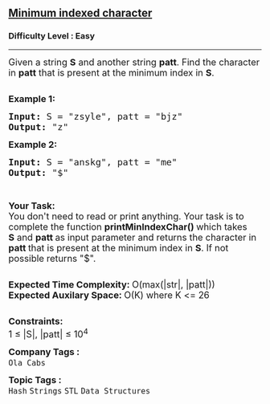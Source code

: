 <h2><a href="https://www.geeksforgeeks.org/problems/minimum-indexed-character0221/1?page=1&category=STL&difficulty=Easy&sortBy=submissions">Minimum indexed character</a></h2><h3>Difficulty Level : Easy</h3><hr><div class="problems_problem_content__Xm_eO"><p><span style="font-size:18px">Given a string <strong>S</strong>&nbsp;and another string&nbsp;<strong>patt</strong>. Find the character in&nbsp;<strong>patt</strong>&nbsp;that is present at the minimum index in <strong>S</strong>.</span><br>
&nbsp;</p>

<p><span style="font-size:18px"><strong>Example 1:</strong></span></p>

<pre><span style="font-size:18px"><strong>Input: </strong>S = "zsyle", patt = "bjz"
<strong>Output: </strong>"z"</span>
</pre>

<p><span style="font-size:18px"><strong>Example 2:</strong></span></p>

<pre><span style="font-size:18px"><strong>Input: </strong>S = "anskg", patt = "me"
<strong>Output: </strong>"$"</span>
</pre>

<p>&nbsp;</p>

<p><span style="font-size:18px"><strong>Your Task:</strong><br>
You don't need to read or print anything. Your task is to complete the function&nbsp;<strong>printMinIndexChar()&nbsp;</strong>which takes <strong>S</strong>&nbsp;and <strong>patt&nbsp;</strong>as input parameter and returns the character in<strong> patt&nbsp;</strong>that is present at the minimum index in <strong>S</strong>. If not possible returns "$".</span><br>
&nbsp;</p>

<p><span style="font-size:18px"><strong>Expected Time Complexity:&nbsp;</strong>O(max(|str|, |patt|))<br>
<strong>Expected Auxilary Space:&nbsp;</strong>O(K) where K &lt;= 26</span><br>
&nbsp;</p>

<p><span style="font-size:18px"><strong>Constraints:</strong><br>
1 ≤ |S|, |patt| ≤ 10<sup>4</sup></span></p>
</div><p><span style=font-size:18px><strong>Company Tags : </strong><br><code>Ola Cabs</code>&nbsp;<br><p><span style=font-size:18px><strong>Topic Tags : </strong><br><code>Hash</code>&nbsp;<code>Strings</code>&nbsp;<code>STL</code>&nbsp;<code>Data Structures</code>&nbsp;